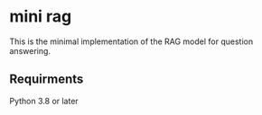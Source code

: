 # mini rag

This is the minimal implementation of the RAG model for question answering.

## Requirments

Python 3.8 or later
